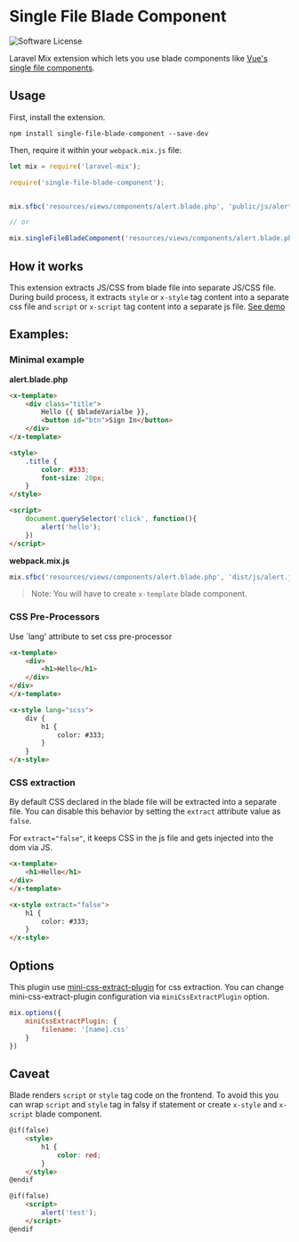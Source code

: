 # Single File Blade Component

![Software License](https://img.shields.io/badge/license-MIT-brightgreen.svg?style=flat-square)

Laravel Mix extension which lets you use blade components like [Vue's single file components](https://vuejs.org/v2/guide/single-file-components.html).

## Usage
First, install the extension.

```
npm install single-file-blade-component --save-dev
```

Then, require it within your `webpack.mix.js` file:

```js
let mix = require('laravel-mix');

require('single-file-blade-component');


mix.sfbc('resources/views/components/alert.blade.php', 'public/js/alert.js');

// or

mix.singleFileBladeComponent('resources/views/components/alert.blade.php', 'public/js/alert.js');
```

## How it works
This extension extracts JS/CSS from blade file into separate JS/CSS file. During build process, it extracts `style` or `x-style` tag content into a separate css file and `script` or `x-script` tag content into a separate js file. [See demo](https://youtu.be/Fxk96HHA6yU)    

## Examples:

### Minimal example

**alert.blade.php**
```html
<x-template>
    <div class="title">
        Hello {{ $bladeVarialbe }},
        <button id="btn">Sign In</button>
    </div>
</x-template>

<style>
    .title {
        color: #333;
        font-size: 20px;
    }
</style>

<script>
    document.querySelector('click', function(){
        alert('hello');
    })
</script>
```

**webpack.mix.js**
```js
mix.sfbc('resources/views/components/alert.blade.php', 'dist/js/alert.js');
```

> Note: You will have to create `x-template` blade component.

### CSS Pre-Processors
Use `lang' attribute to set css pre-processor

```html
<x-template>
    <div>
        <h1>Hello</h1>
    </div>
</div>
</x-template>

<x-style lang="scss">
    div {
        h1 {
            color: #333;
        }
    }
</x-style>
```

### CSS extraction
By default CSS declared in the blade file will be extracted into a separate file. You can disable this behavior by setting the `extract` attribute value as `false`.

For `extract="false"`, it keeps CSS in the js file and gets injected into the dom via JS.

```html
<x-template>
    <h1>Hello</h1>
</div>
</x-template>

<x-style extract="false">
    h1 {
        color: #333;
    }
</x-style>
```  

## Options
This plugin use [mini-css-extract-plugin](https://github.com/webpack-contrib/mini-css-extract-plugin) for css extraction. You can change mini-css-extract-plugin configuration via `miniCssExtractPlugin` option.

```js
mix.options({
    miniCssExtractPlugin: {
        filename: '[name].css'
    }
})
``` 

## Caveat
Blade renders `script` or `style` tag code on the frontend. To avoid this you can wrap `script` and `style` tag in falsy if statement or create `x-style` and `x-script` blade component. 

```html
@if(false)
    <style>
        h1 {
            color: red;
        }
    </style>
@endif

@if(false)
    <script>
        alert('test');
    </script>
@endif

``` 

